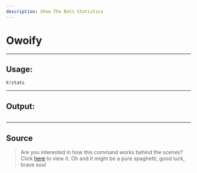 ```yaml
---
description: Show The Bots Statistics
---
```


# Owoify

***

## Usage:

```
k!stats
```

***

## Output:

<div align="left"><figure><img src="/Outputs/Stats.png" alt=""><figcaption></figcaption></figure></div>

***

## Source

> Are you interested in how this command works behind the scenes? Click [here](https://github.com/Kiko-Labs/Kiko-San/blob/stable/src/Prefix%20Commands/Utility/Stats.js) to view it. Oh and it might be a pure spaghetti, good luck, brave soul